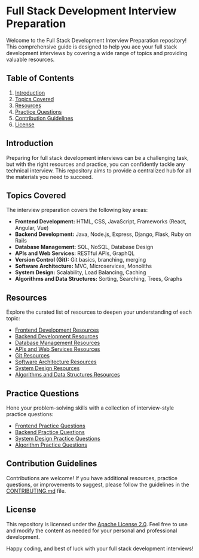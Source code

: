 # Full Stack Development Interview Preparation

Welcome to the Full Stack Development Interview Preparation repository! This comprehensive guide is designed to help you ace your full stack development interviews by covering a wide range of topics and providing valuable resources.

## Table of Contents

1. [Introduction](#introduction)
2. [Topics Covered](#topics-covered)
3. [Resources](#resources)
4. [Practice Questions](#practice-questions)
5. [Contribution Guidelines](#contribution-guidelines)
6. [License](#license)

## Introduction

Preparing for full stack development interviews can be a challenging task, but with the right resources and practice, you can confidently tackle any technical interview. This repository aims to provide a centralized hub for all the materials you need to succeed.

## Topics Covered

The interview preparation covers the following key areas:

- **Frontend Development:** HTML, CSS, JavaScript, Frameworks (React, Angular, Vue)
- **Backend Development:** Java, Node.js, Express, Django, Flask, Ruby on Rails
- **Database Management:** SQL, NoSQL, Database Design
- **APIs and Web Services:** RESTful APIs, GraphQL
- **Version Control (Git):** Git basics, branching, merging
- **Software Architecture:** MVC, Microservices, Monoliths
- **System Design:** Scalability, Load Balancing, Caching
- **Algorithms and Data Structures:** Sorting, Searching, Trees, Graphs

## Resources

Explore the curated list of resources to deepen your understanding of each topic:

- [Frontend Development Resources](frontend-resources.md)
- [Backend Development Resources](backend-resources.md)
- [Database Management Resources](database-resources.md)
- [APIs and Web Services Resources](apis-resources.md)
- [Git Resources](git-resources.md)
- [Software Architecture Resources](architecture-resources.md)
- [System Design Resources](system-design-resources.md)
- [Algorithms and Data Structures Resources](algorithms-data-structures-resources.md)

## Practice Questions

Hone your problem-solving skills with a collection of interview-style practice questions:

- [Frontend Practice Questions](frontend-practice-questions.md)
- [Backend Practice Questions](backend-practice-questions.md)
- [System Design Practice Questions](system-design-practice-questions.md)
- [Algorithm Practice Questions](algorithm-practice-questions.md)

## Contribution Guidelines

Contributions are welcome! If you have additional resources, practice questions, or improvements to suggest, please follow the guidelines in the [CONTRIBUTING.md](CONTRIBUTING.md) file.

## License

This repository is licensed under the [Apache License 2.0](LICENSE.md). Feel free to use and modify the content as needed for your personal and professional development.

Happy coding, and best of luck with your full stack development interviews!

